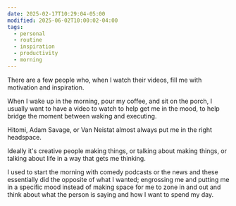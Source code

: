 ```yaml
---
date: 2025-02-17T10:29:04-05:00
modified: 2025-06-02T10:00:02-04:00
tags:
  - personal
  - routine
  - inspiration
  - productivity
  - morning
---
```


There are a few people who, when I watch their videos, fill me with motivation and inspiration.

When I wake up in the morning, pour my coffee, and sit on the porch, I usually want to have a video to watch to help get me in the mood, to help bridge the moment between waking and executing.

Hitomi, Adam Savage, or Van Neistat almost always put me in the right headspace.

Ideally it's creative people making things, or talking about making things, or talking about life in a way that gets me thinking.

I used to start the morning with comedy podcasts or the news and these essentially did the opposite of what I wanted; engrossing me and putting me in a specific mood instead of making space for me to zone in and out and think about what the person is saying and how I want to spend my day.
